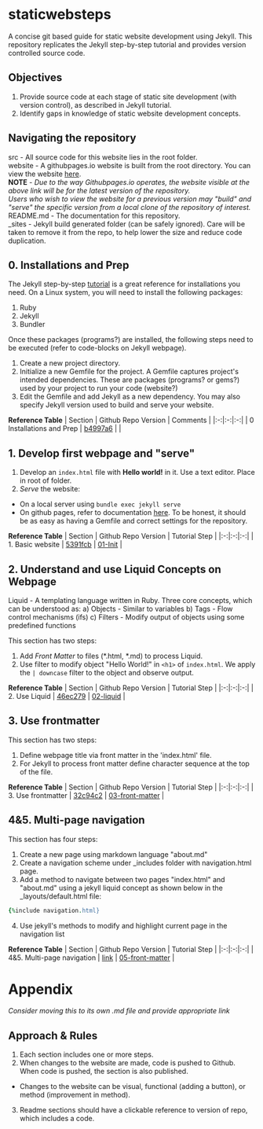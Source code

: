 # staticwebsteps
A concise git based guide for static website development using Jekyll. This repository replicates the Jekyll step-by-step tutorial and provides version controlled source code. 

## Objectives
1. Provide source code at each stage of static site development (with version control), as described in Jekyll tutorial.
2. Identify gaps in knowledge of static website development concepts.

## Navigating the repository
src - All source code for this website lies in the root folder.  
website - A githubpages.io website is built from the root directory. You can view the website [here](https://trcmohitmandokhot.github.io/staticwebsteps/).  
**NOTE** - *Due to the way Githubpages.io operates, the website visible at the above link will be for the latest version of the repository.*  
*Users who wish to view the website for a previous version may "build" and "serve" the specific version from a local clone of the repository of interest.*  
README.md - The documentation for this repository.  
_sites - Jekyll build generated folder (can be safely ignored). Care will be taken to remove it from the repo, to help lower the size and reduce code duplication.

## 0. Installations and Prep
The Jekyll step-by-step [tutorial](https://jekyllrb.com/docs/installation/) is a great reference for installations you need.
On a Linux system, you will need to install the following packages:
1. Ruby
2. Jekyll
3. Bundler

Once these packages (programs?) are installed, the following steps need to be executed (refer to code-blocks on Jekyll webpage).
1. Create a new project directory.
2. Initialize a new Gemfile for the project. A Gemfile captures project's intended dependencies. These are packages (programs? or gems?) used by your project to run your code (website?)
3. Edit the Gemfile and add Jekyll as a new dependency. You may also specify Jekyll version used to build and serve your website. 

**Reference Table**
| Section | Github Repo Version | Comments |
|:-:|:-:|:-:|
| 0 Installations and Prep | [b4997a6](https://github.com/trcmohitmandokhot/staticwebsteps/tree/b4997a6355617643058913496f84df3b244ab0ad)  |   |

## 1. Develop first webpage and "serve"
1. Develop an `index.html` file with **Hello world!** in it. Use a text editor. Place in root of folder. 
2. *Serve* the website: 
  - On a local server using `bundle exec jekyll serve`
  - On github pages, refer to documentation [here](https://docs.github.com/en/github/working-with-github-pages/creating-a-github-pages-site-with-jekyll). To be honest, it should be as easy as having a Gemfile and correct settings for the repository.

**Reference Table**
| Section | Github Repo Version | Tutorial Step |
|:-:|:-:|:-:|
| 1. Basic website | [5391fcb](https://github.com/trcmohitmandokhot/staticwebsteps/tree/5391fcbe8a0f4e98cc854dff04ce2e2eded32698)  | [01-Init](https://jekyllrb.com/docs/step-by-step/01-setup/) |

## 2. Understand and use Liquid Concepts on Webpage
Liquid - A templating language written in Ruby. Three core concepts, which can be understood as:
a) Objects - Similar to variables
b) Tags - Flow control mechanisms (ifs)
c) Filters - Modify output of objects using some predefined functions

This section has two steps:
1) Add *Front Matter* to files (*.html, *.md) to process Liquid.
2) Use filter to modify object "Hello World!" in `<h1>` of `index.html`. We apply the ` | downcase ` filter to the object and observe output.

**Reference Table**
| Section | Github Repo Version | Tutorial Step |
|:-:|:-:|:-:|
| 2. Use Liquid | [46ec279](https://github.com/trcmohitmandokhot/staticwebsteps/tree/46ec2793bec3dc77a8b70bda735c1db60af8c467)  | [02-liquid](https://jekyllrb.com/docs/step-by-step/02-liquid/)  |

## 3. Use frontmatter
This section has two steps:
1) Define webpage title via front matter in the 'index.html' file.
2) For Jekyll to process front matter define character sequence at the top of the file.

**Reference Table**
| Section | Github Repo Version | Tutorial Step |
|:-:|:-:|:-:|
| 3. Use frontmatter | [32c94c2](https://github.com/trcmohitmandokhot/staticwebsteps/tree/32c94c27be0ffb8aa70c143f975226932030fa15)  | [03-front-matter](https://jekyllrb.com/docs/step-by-step/03-front-matter/)  |

## 4&5. Multi-page navigation
This section has four steps:
1) Create a new page using markdown language "about.md"
2) Create a navigation scheme under _includes folder with navigation.html page. 
3) Add a method to navigate between two pages "index.html" and "about.md" using a jekyll liquid concept as shown below in the _layouts/default.html file: 
```ruby
{%include navigation.html}
```
4) Use jekyll's methods to modify and highlight current page in the navigation list

**Reference Table**
| Section | Github Repo Version | Tutorial Step |
|:-:|:-:|:-:|
| 4&5. Multi-page navigation | [link]()  | [05-front-matter](https://jekyllrb.com/docs/step-by-step/03-front-matter/)  |


# Appendix
*Consider moving this to its own .md file and provide appropriate link*
## Approach & Rules
1. Each section includes one or more steps. 
2. When changes to the website are made, code is pushed to Github. When code is pushed, the section is also published.  
  - Changes to the website can be visual, functional (adding a button), or method (improvement in method).
3. Readme sections should have a clickable reference to version of repo, which includes a code.
